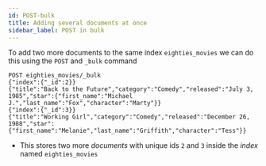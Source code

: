 ```yaml
---
id: POST-bulk
title: Adding several documents at once
sidebar_label: POST in bulk
---
```


To add two more documents to the same index `eighties_movies` we can do this using the `POST` and `_bulk` command

```
POST eighties_movies/_bulk
{"index":{"_id":2}}
{"title":"Back to the Future","category":"Comedy","released":"July 3, 1985","star":{"first_name":"Michael J.","last_name":"Fox","character":"Marty"}}
{"index":{"_id":3}}
{"title":"Working Girl","category":"Comedy","released":"December 26, 1988","star":{"first_name":"Melanie","last_name":"Griffith","character":"Tess"}}
```

- This stores two more _documents_ with unique ids `2` and `3` inside the _index_ named `eighties_movies`
